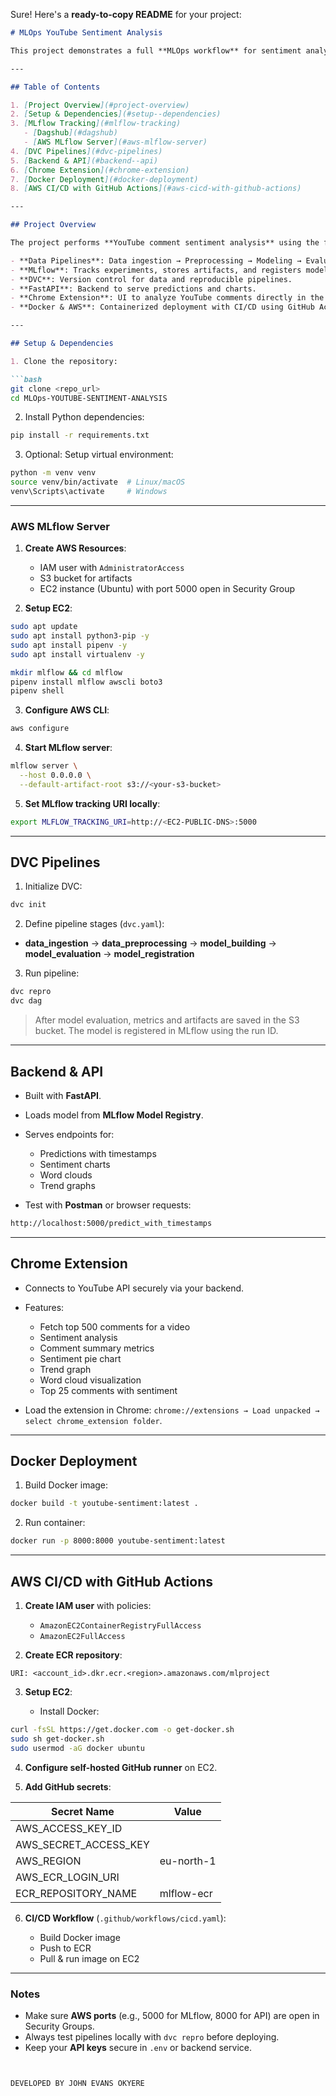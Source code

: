Sure! Here's a **ready-to-copy README** for your project:

````markdown
# MLOps YouTube Sentiment Analysis

This project demonstrates a full **MLOps workflow** for sentiment analysis on YouTube comments, including **data pipelines, model training, evaluation, MLflow tracking, DVC pipelines, FastAPI backend, Chrome extension, Docker deployment, and AWS CI/CD setup**.

---

## Table of Contents

1. [Project Overview](#project-overview)  
2. [Setup & Dependencies](#setup--dependencies)  
3. [MLflow Tracking](#mlflow-tracking)  
   - [Dagshub](#dagshub)  
   - [AWS MLflow Server](#aws-mlflow-server)  
4. [DVC Pipelines](#dvc-pipelines)  
5. [Backend & API](#backend--api)  
6. [Chrome Extension](#chrome-extension)  
7. [Docker Deployment](#docker-deployment)  
8. [AWS CI/CD with GitHub Actions](#aws-cicd-with-github-actions)  

---

## Project Overview

The project performs **YouTube comment sentiment analysis** using the following components:  

- **Data Pipelines**: Data ingestion → Preprocessing → Modeling → Evaluation → Model Registry.  
- **MLflow**: Tracks experiments, stores artifacts, and registers models.  
- **DVC**: Version control for data and reproducible pipelines.  
- **FastAPI**: Backend to serve predictions and charts.  
- **Chrome Extension**: UI to analyze YouTube comments directly in the browser.  
- **Docker & AWS**: Containerized deployment with CI/CD using GitHub Actions.  

---

## Setup & Dependencies

1. Clone the repository:

```bash
git clone <repo_url>
cd MLOps-YOUTUBE-SENTIMENT-ANALYSIS
````

2. Install Python dependencies:

```bash
pip install -r requirements.txt
```

3. Optional: Setup virtual environment:

```bash
python -m venv venv
source venv/bin/activate  # Linux/macOS
venv\Scripts\activate     # Windows
```


---

### AWS MLflow Server

1. **Create AWS Resources**:

   * IAM user with `AdministratorAccess`
   * S3 bucket for artifacts
   * EC2 instance (Ubuntu) with port 5000 open in Security Group

2. **Setup EC2**:

```bash
sudo apt update
sudo apt install python3-pip -y
sudo apt install pipenv -y
sudo apt install virtualenv -y

mkdir mlflow && cd mlflow
pipenv install mlflow awscli boto3
pipenv shell
```

3. **Configure AWS CLI**:

```bash
aws configure
```

4. **Start MLflow server**:

```bash
mlflow server \
  --host 0.0.0.0 \
  --default-artifact-root s3://<your-s3-bucket>
```

5. **Set MLflow tracking URI locally**:

```bash
export MLFLOW_TRACKING_URI=http://<EC2-PUBLIC-DNS>:5000
```

---

## DVC Pipelines

1. Initialize DVC:

```bash
dvc init
```

2. Define pipeline stages (`dvc.yaml`):

* **data_ingestion** → **data_preprocessing** → **model_building** → **model_evaluation** → **model_registration**

3. Run pipeline:

```bash
dvc repro
dvc dag
```

> After model evaluation, metrics and artifacts are saved in the S3 bucket.
> The model is registered in MLflow using the run ID.

---

## Backend & API

* Built with **FastAPI**.

* Loads model from **MLflow Model Registry**.

* Serves endpoints for:

  * Predictions with timestamps
  * Sentiment charts
  * Word clouds
  * Trend graphs

* Test with **Postman** or browser requests:

```bash
http://localhost:5000/predict_with_timestamps
```

---

## Chrome Extension

* Connects to YouTube API securely via your backend.

* Features:

  * Fetch top 500 comments for a video
  * Sentiment analysis
  * Comment summary metrics
  * Sentiment pie chart
  * Trend graph
  * Word cloud visualization
  * Top 25 comments with sentiment

* Load the extension in Chrome:
  `chrome://extensions → Load unpacked → select chrome_extension folder`.

---

## Docker Deployment

1. Build Docker image:

```bash
docker build -t youtube-sentiment:latest .
```

2. Run container:

```bash
docker run -p 8000:8000 youtube-sentiment:latest
```

---

## AWS CI/CD with GitHub Actions

1. **Create IAM user** with policies:

   * `AmazonEC2ContainerRegistryFullAccess`
   * `AmazonEC2FullAccess`

2. **Create ECR repository**:

```text
URI: <account_id>.dkr.ecr.<region>.amazonaws.com/mlproject
```

3. **Setup EC2**:

   * Install Docker:

```bash
curl -fsSL https://get.docker.com -o get-docker.sh
sudo sh get-docker.sh
sudo usermod -aG docker ubuntu
```

4. **Configure self-hosted GitHub runner** on EC2.

5. **Add GitHub secrets**:

| Secret Name           | Value           |
| --------------------- | --------------- |
| AWS_ACCESS_KEY_ID     | <from IAM>      |
| AWS_SECRET_ACCESS_KEY | <from IAM>      |
| AWS_REGION            | eu-north-1      |
| AWS_ECR_LOGIN_URI     | <ECR login URI> |
| ECR_REPOSITORY_NAME   | mlflow-ecr      |

6. **CI/CD Workflow** (`.github/workflows/cicd.yaml`):

   * Build Docker image
   * Push to ECR
   * Pull & run image on EC2

---

### Notes

* Make sure **AWS ports** (e.g., 5000 for MLflow, 8000 for API) are open in Security Groups.
* Always test pipelines locally with `dvc repro` before deploying.
* Keep your **API keys** secure in `.env` or backend service.

```


DEVELOPED BY JOHN EVANS OKYERE